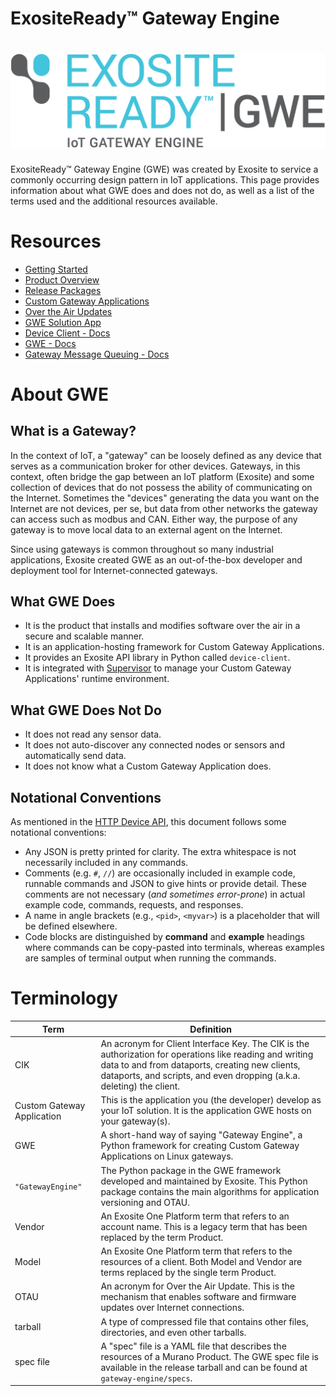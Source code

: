 # ExositeReady™ Gateway Engine

# ![GWE Logo](system_logos_exosite_ready_gwe_rgb_reva.png)

ExositeReady™ Gateway Engine (GWE) was created by Exosite to service a commonly occurring
design pattern in IoT applications. This page provides information about
what GWE does and does not do, as well as a list of the terms 
used and the additional resources available. 

# Resources

* [Getting Started](/exositeready/gwe/getting_started)
* [Product Overview](/exositeready/gwe/product_overview) 
* [Release Packages](/exositeready/gwe/release_packages)
* [Custom Gateway Applications](/exositeready/gwe/custom_gateway_applications)
* [Over the Air Updates](/exositeready/gwe/otau)
* [GWE Solution App](/exositeready/gwe/solution-app)
* [Device Client - Docs](/exositeready/gwe/device-client)
* [GWE - Docs](/exositeready/gwe/gateway-engine)
* [Gateway Message Queuing - Docs](/exositeready/gwe/gmq)

# About GWE 

## What is a Gateway?

In the context of IoT, a "gateway" can be loosely defined as any device
that serves as a communication broker for other devices. Gateways, in
this context, often bridge the gap between an IoT platform (Exosite) and
some collection of devices that do not possess the ability of
communicating on the Internet. Sometimes the "devices"
generating the data you want on the Internet are not devices, per se, but
data from other networks the gateway can access such as modbus and CAN.
Either way, the purpose of any gateway is to move local data to an
external agent on the Internet.

Since using gateways is common throughout so many industrial
applications, Exosite created GWE as an out-of-the-box developer 
and deployment tool for Internet-connected gateways.

## What GWE Does

* It is the product that installs and modifies software over the air
    in a secure and scalable manner.
* It is an application-hosting framework for Custom
    Gateway Applications.
* It provides an Exosite API library in Python called `device-client`.
* It is integrated with [Supervisor](http://supervisord.org) to manage
    your Custom Gateway Applications' runtime environment.

## What GWE Does Not Do

* It does not read any sensor data.
* It does not auto-discover any connected nodes or sensors and
    automatically send data.
* It does not know what a Custom Gateway Application does.

## Notational Conventions

As mentioned in the [HTTP Device API](/reference/products/device_api/http/readme/#notational_conventions), this document follows some notational conventions:

* Any JSON is pretty printed for clarity. The extra whitespace is not necessarily included in any commands.
* Comments (e.g. `#`, `//`) are occasionally included in example code, runnable commands and JSON to give hints or provide detail. These comments are not necessary (*and sometimes error-prone*) in actual example code, commands, requests, and responses.
* A name in angle brackets (e.g., `<pid>`, `<myvar>`) is a placeholder that will be defined elsewhere.
* Code blocks are distinguished by **command** and **example** headings where commands can be copy-pasted into terminals, whereas examples are samples of terminal output when running the commands.

# Terminology

| Term          | Definition    |
| ------------- | ------------- |
| CIK           | An acronym for Client Interface Key. The CIK is the authorization for operations like reading and writing data to and from dataports, creating new clients, dataports, and scripts, and even dropping (a.k.a. deleting) the client.  |
| Custom Gateway Application  | This is the application you (the developer) develop as your IoT solution. It is the application GWE hosts on your gateway(s).  |
| GWE | A short-hand way of saying "Gateway Engine", a Python framework for creating Custom Gateway Applications on Linux gateways. |
| `"GatewayEngine"` | The Python package in the GWE framework developed and maintained by Exosite. This Python package contains the main algorithms for application versioning and OTAU.|
| Vendor | An Exosite One Platform term that refers to an account name. This is a legacy term that has been replaced by the term Product. |
| Model | An Exosite One Platform term that refers to the resources of a client. Both Model and Vendor are terms replaced by the single term Product. |
| OTAU | An acronym for Over the Air Update. This is the mechanism that enables software and firmware updates over Internet connections. |
| tarball | A type of compressed file that contains other files, directories, and even other tarballs. |
| spec file | A "spec" file is a YAML file that describes the resources of a Murano Product. The GWE spec file is available in the release tarball and can be found at `gateway-engine/specs`. |